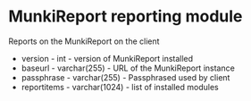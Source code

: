 MunkiReport reporting module
==============

Reports on the MunkiReport on the client

* version - int - version of MunkiReport installed
* baseurl - varchar(255) - URL of the MunkiReport instance
* passphrase - varchar(255) - Passphrased used by client
* reportitems - varchar(1024) - list of installed modules
